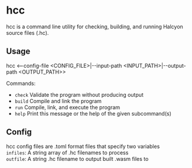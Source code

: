 # hcc
hcc is a command line utility for checking, building, and running Halcyon source files (.hc). 

## Usage
hcc <COMMAND> <--config-file <CONFIG_FILE>|--input-path <INPUT_PATH>|--output-path <OUTPUT_PATH>>  

Commands:  
*  `check`  Validate the program without producing output
*  `build`  Compile and link the program
*  `run`    Compile, link, and execute the program
*  `help`   Print this message or the help of the given subcommand(s)

## Config
hcc config files are .toml format files that specify two variables  
`infiles`: A string array of .hc filenames to process  
`outfile`: A string .hc filename to output built .wasm files to  
